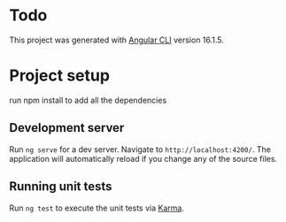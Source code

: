 # Todo

This project was generated with [Angular CLI](https://github.com/angular/angular-cli) version 16.1.5.

# Project setup 

run npm install to add all the dependencies 

## Development server

Run `ng serve` for a dev server. Navigate to `http://localhost:4200/`. The application will automatically reload if you change any of the source files.

 
## Running unit tests

Run `ng test` to execute the unit tests via [Karma](https://karma-runner.github.io).

 